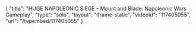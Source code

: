 {
    "title": "HUGE NAPOLEONIC SIEGE - Mount and Blade: Napoleonic Wars Gameplay",
    "type": "solo",
    "layout": "iframe-static",
    "videoId": "117405055",
    "url": "\/tvpembed\/117405055"
}